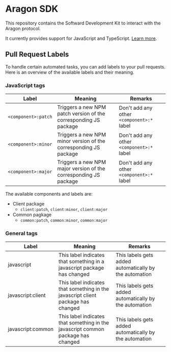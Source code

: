 # Aragon SDK

This repository contains the Softward Development Kit to interact with the Aragon protocol.

It currently provides support for JavaScript and TypeScript. [Learn more](./javascript). 

## Pull Request Labels

To handle certain automated tasks, you can add labels to your pull requests. Here is an overview of the available labels and their meaning.

### JavaScript tags

| Label               | Meaning                                                          | Remarks                                          |
| ------------------- | ---------------------------------------------------------------- | ------------------------------------------------ |
| `<component>:patch` | Triggers a new NPM patch version of the corresponding JS package | Don't add any other `<component>:*` label |
| `<component>:minor` | Triggers a new NPM minor version of the corresponding JS package | Don't add any other `<component>:*` label |
| `<component>:major` | Triggers a new NPM major version of the corresponding JS package | Don't add any other `<component>:*` label |

The available components and labels are:

- Client package
  - `client:patch`, `client:minor`, `client:major`
- Common pagkage
  - `common:patch`, `common:minor`, `common:major`

### General tags

| Label             | Meaning                                                                          | Remarks                                                |
| ----------------- | -------------------------------------------------------------------------------- | ------------------------------------------------------ |
| javascript        | This label indicates that something in a javascript package has changed          | This labels gets added automatically by the automation |
| javascript:client | This label indicates that something in the javascript client package has changed | This labels gets added automatically by the automation |
| javascript:common | This label indicates that something in the javascript common package has changed | This labels gets added automatically by the automation |
